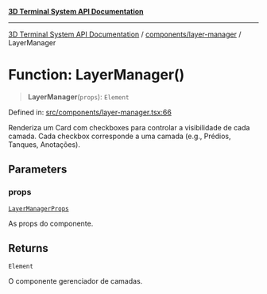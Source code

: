 [**3D Terminal System API Documentation**](../../../README.md)

***

[3D Terminal System API Documentation](../../../README.md) / [components/layer-manager](../README.md) / LayerManager

# Function: LayerManager()

> **LayerManager**(`props`): `Element`

Defined in: [src/components/layer-manager.tsx:66](https://github.com/Dicommunitas/ThreeJS_Terminal_3D/blob/5b477f54175762d5c4c643839351148d429f45bb/src/components/layer-manager.tsx#L66)

Renderiza um Card com checkboxes para controlar a visibilidade de cada camada.
Cada checkbox corresponde a uma camada (e.g., Prédios, Tanques, Anotações).

## Parameters

### props

[`LayerManagerProps`](../interfaces/LayerManagerProps.md)

As props do componente.

## Returns

`Element`

O componente gerenciador de camadas.
